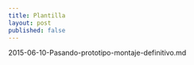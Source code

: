 ```yaml
---
title: Plantilla
layout: post
published: false
---
```

2015-06-10-Pasando-prototipo-montaje-definitivo.md
